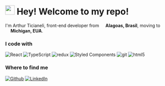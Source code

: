 <h1><img src="https://emojis.slackmojis.com/emojis/images/1643514738/7421/typingcat.gif?1643514738" width="30"/> Hey! Welcome to my repo!</h1>

<p>I'm Arthur Ticianeli, front-end developer from <img src="https://cdn-icons-png.flaticon.com/512/3909/3909370.png" width="13"/> <b>Alagoas, Brasil</b>, moving to <img src="![image](https://user-images.githubusercontent.com/80481966/152835933-38927381-4f45-4079-96ce-ace12bb78265.png)" width="13"/> <b>Michigan, EUA</b>. </p>
<h3>I code with</h3>
<p>
  <img alt="React" src="https://img.shields.io/badge/-React-45b8d8?style=flat-square&logo=react&logoColor=white" />
  <img alt="TypeScript" src="https://img.shields.io/badge/-TypeScript-007ACC?style=flat-square&logo=typescript&logoColor=white" />
  <img alt="redux" src="https://img.shields.io/badge/-Redux-764ABC?style=flat-square&logo=redux&logoColor=white" />
  <img alt="Styled Components" src="https://img.shields.io/badge/-Styled_Components-db7092?style=flat-square&logo=styled-components&logoColor=white" />
  <img alt="git" src="https://img.shields.io/badge/-Git-F05032?style=flat-square&logo=git&logoColor=white" />
  <img alt="html5" src="https://img.shields.io/badge/-HTML5-E34F26?style=flat-square&logo=html5&logoColor=white" />
</p>

<h3>Where to find me</h3>
<p><a href="https://github.com/arthurticianeli" target="_blank"><img alt="Github" src="https://img.shields.io/badge/GitHub-%2312100E.svg?&style=for-the-badge&logo=Github&logoColor=white" /></a>  <a href="https://www.linkedin.com/in/arthurticianeli/" target="_blank"><img alt="LinkedIn" src="https://img.shields.io/badge/linkedin-%230077B5.svg?&style=for-the-badge&logo=linkedin&logoColor=white" /></a>
</p>
